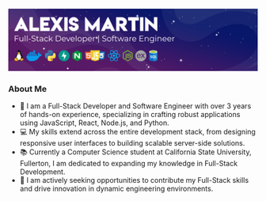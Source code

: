 ![](img/full-stack-banner.png)

### About Me

- 🚀 I am a Full-Stack Developer and Software Engineer with over 3 years of hands-on experience, specializing in crafting robust applications using JavaScript, React, Node.js, and Python.
- 💻 My skills extend across the entire development stack, from designing responsive user interfaces to building scalable server-side solutions.
- 📚 Currently a Computer Science student at California State University, Fullerton, I am dedicated to expanding my knowledge in Full-Stack Development.
- 💼 I am actively seeking opportunities to contribute my Full-Stack skills and drive innovation in dynamic engineering environments.
